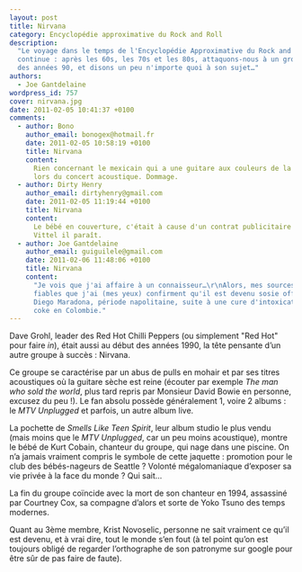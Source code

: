 ```yaml
---
layout: post
title: Nirvana
category: Encyclopédie approximative du Rock and Roll
description:
  "Le voyage dans le temps de l'Encyclopédie Approximative du Rock and Roll
  continue : après les 60s, les 70s et les 80s, attaquons-nous à un groupe phare
  des années 90, et disons un peu n'importe quoi à son sujet…"
authors:
  - Joe Gantdelaine
wordpress_id: 757
cover: nirvana.jpg
date: 2011-02-05 10:41:37 +0100
comments:
  - author: Bono
    author_email: bonogex@hotmail.fr
    date: 2011-02-05 10:58:19 +0100
    title: Nirvana
    content:
      Rien concernant le mexicain qui a une guitare aux couleurs de la France
      lors du concert acoustique. Dommage.
  - author: Dirty Henry
    author_email: dirtyhenry@gmail.com
    date: 2011-02-05 11:19:44 +0100
    title: Nirvana
    content:
      Le bébé en couverture, c'était à cause d'un contrat publicitaire avec
      Vittel il paraît.
  - author: Joe Gantdelaine
    author_email: guiguilele@gmail.com
    date: 2011-02-06 11:48:06 +0100
    title: Nirvana
    content:
      "Je vois que j'ai affaire à un connaisseur…\r\nAlors, mes sources les plus
      fiables que j'ai (mes yeux) confirment qu'il est devenu sosie officiel de
      Diego Maradona, période napolitaine, suite à une cure d'intoxication à la
      coke en Colombie."
---
```


Dave Grohl, leader des Red Hot Chilli Peppers (ou simplement "Red Hot" pour
faire _in_), était aussi au début des années 1990, la tête pensante d’un autre
groupe à succès : Nirvana.

Ce groupe se caractérise par un abus de pulls en mohair et par ses titres
acoustiques où la guitare sèche est reine (écouter par exemple _The man who sold
the world_, plus tard repris par Monsieur David Bowie en personne, excusez du
peu !). Le fan absolu possède généralement 1, voire 2 albums : le _MTV
Unplugged_ et parfois, un autre album live.

La pochette de _Smells Like Teen Spirit_, leur album studio le plus vendu (mais
moins que le _MTV Unplugged_, car un peu moins acoustique), montre le bébé de
Kurt Cobain, chanteur du groupe, qui nage dans une piscine. On n’a jamais
vraiment compris le symbole de cette jaquette : promotion pour le club des
bébés-nageurs de Seattle ? Volonté mégalomaniaque d’exposer sa vie privée à la
face du monde ? Qui sait…

La fin du groupe coïncide avec la mort de son chanteur en 1994, assassiné par
Courtney Cox, sa compagne d’alors et sorte de Yoko Tsuno des temps modernes.

Quant au 3ème membre, Krist Novoselic, personne ne sait vraiment ce qu’il est
devenu, et à vrai dire, tout le monde s’en fout (à tel point qu’on est toujours
obligé de regarder l’orthographe de son patronyme sur google pour être sûr de
pas faire de faute).
